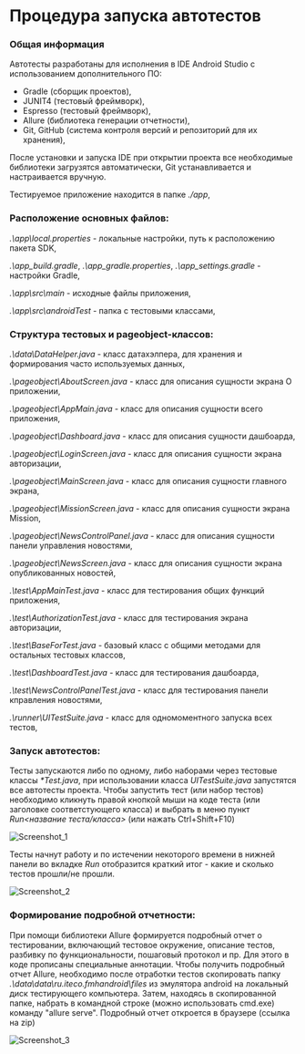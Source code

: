 # Процедура запуска автотестов

### Общая информация

Автотесты разработаны для исполнения в IDE Android Studio с использованием дополнительного ПО:
- Gradle (сборщик проектов),
- JUNIT4 (тестовый фреймворк),
- Espresso (тестовый фреймворк),
- Allure (библиотека генерации отчетности), 
- Git, GitHub (система контроля версий и репозиторий для их хранения),

После установки и запуска IDE при открытии проекта все необходимые библиотеки загрузятся автоматически, Git устанавливается и настраивается вручную.

Тестируемое приложение находится в папке _./app_,

### Расположение основных файлов:

_.\app\local.properties_ - локальные настройки, путь к расположению пакета SDK,

_.\app\_build.gradle_, _.\app\_gradle.properties_, _.\app\_settings.gradle_ - настройки Gradle,

_.\app\src\main_ - исходные файлы приложения,

_.\app\src\androidTest_ - папка с тестовыми классами,

### Структура тестовых и pageobject-классов:

_.\data\DataHelper.java_ - класс датахэлпера, для хранения и формирования часто используемых данных,

_.\pageobject\AboutScreen.java_ - класс для описания сущности экрана О приложении,

_.\pageobject\AppMain.java_ - класс для описания сущности всего приложения,

_.\pageobject\Dashboard.java_ - класс для описания сущности дашбоарда,

_.\pageobject\LoginScreen.java_ - класс для описания сущности экрана авторизации,

_.\pageobject\MainScreen.java_ - класс для описания сущности главного экрана,

_.\pageobject\MissionScreen.java_ - класс для описания сущности экрана Mission,

_.\pageobject\NewsControlPanel.java_ - класс для описания сущности панели управления новостями,

_.\pageobject\NewsScreen.java_ - класс для описания сущности экрана опубликованных новостей,

_.\test\AppMainTest.java_ - класс для тестирования общих функций приложения,

_.\test\AuthorizationTest.java_ - класс для тестирования экрана авторизации,

_.\test\BaseForTest.java_ - базовый класс с общими методами для остальных тестовых классов,

_.\test\DashboardTest.java_ - класс для тестирования дашбоарда,

_.\test\NewsControlPanelTest.java_ - класс для тестирования панели кправления новостями,

_.\runner\UITestSuite.java_ - класс для одномоментного запуска всех тестов,
 
### Запуск автотестов:

Тесты запускаются либо по одному, либо наборами через тестовые классы _*Test.java_, при использовании класса _UITestSuite.java_ запустятся все автотесты проекта.
Чтобы запустить тест (или набор тестов) необходимо кликнуть правой кнопкой мыши на коде теста (или заголовке соответстующего класса) и выбрать в меню пункт _Run<название теста/класса>_ (или нажать Ctrl+Shift+F10)

![Screenshot_1](https://github.com/user-attachments/assets/b61ae0f0-b813-4bec-96f2-ebb15d222753)


Тесты начнут работу и по истечении некоторого времени в нижней панели во вкладке _Run_ отобразится краткий итог - какие и сколько тестов прошли/не прошли.

![Screenshot_2](https://github.com/user-attachments/assets/49425376-61b8-4ef4-8eb8-0081a0da7f27)


### Формирование подробной отчетности:

При помощи библиотеки Allure формируется подробный отчет о тестировании, включающий тестовое окружение, описание тестов, разбивку по функциональности, пошаговый протокол и пр. Для этого в коде прописаны специальные аннотации. Чтобы получить подробный отчет Allure, необходимо после отработки тестов скопировать папку _.\data\data\ru.iteco.fmhandroid\files_ из эмулятора android на локальный диск тестирующего компьютера. Затем, находясь в скопированной папке, набрать в командной строке (можно использовать cmd.exe) команду "allure serve". Подробный отчет откроется в браузере (ссылка на zip)

![Screenshot_3](https://github.com/user-attachments/assets/adb59f91-24ae-4231-a10f-04244f4f1f80)
